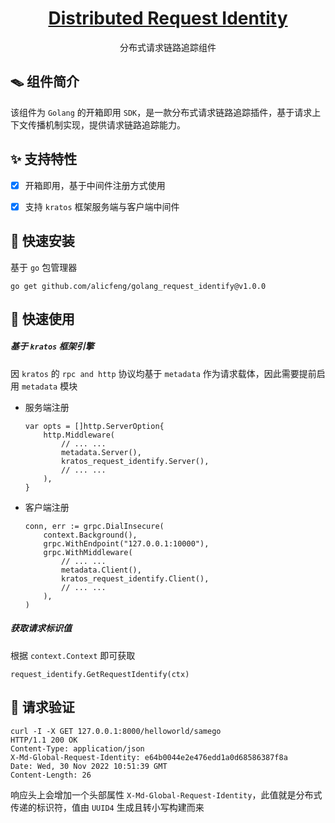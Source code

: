 <div align="center">
    <h1>
        <a href="https://github.com/alicfeng/golang_request_identify.git">
            Distributed Request Identity
        </a>
    </h1>
    <p>
       分布式请求链路追踪组件
    </p>
</div>



## 🪤 组件简介

该组件为 `Golang` 的开箱即用 `SDK`，是一款分布式请求链路追踪插件，基于请求上下文传播机制实现，提供请求链路追踪能力。



## ✨ 支持特性

- [x] 开箱即用，基于中间件注册方式使用

- [x] 支持 `kratos` 框架服务端与客户端中间件



## 🔨 快速安装

基于 `go` 包管理器

```shell
go get github.com/alicfeng/golang_request_identify@v1.0.0
```



## 🚀 快速使用

##### 基于 `kratos` 框架引擎

因 `kratos` 的 `rpc and http` 协议均基于 `metadata` 作为请求载体，因此需要提前启用 `metadata` 模块

- 服务端注册

  ```
  var opts = []http.ServerOption{
      http.Middleware(
          // ... ...
          metadata.Server(),
          kratos_request_identify.Server(),
          // ... ...
      ),
  }
  ```

- 客户端注册

  ```
  conn, err := grpc.DialInsecure(
      context.Background(),
      grpc.WithEndpoint("127.0.0.1:10000"),
      grpc.WithMiddleware(
          // ... ...
          metadata.Client(),
          kratos_request_identify.Client(),
          // ... ...
      ),
  )
  ```



##### 获取请求标识值

根据 `context.Context` 即可获取

```
request_identify.GetRequestIdentify(ctx)
```



## 📒 请求验证

 ```shell
 curl -I -X GET 127.0.0.1:8000/helloworld/samego
 HTTP/1.1 200 OK
 Content-Type: application/json
 X-Md-Global-Request-Identity: e64b0044e2e476edd1a0d68586387f8a
 Date: Wed, 30 Nov 2022 10:51:39 GMT
 Content-Length: 26
 ```

响应头上会增加一个头部属性 `X-Md-Global-Request-Identity`，此值就是分布式传递的标识符，值由 `UUID4` 生成且转小写构建而来
